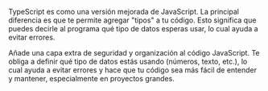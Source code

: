 TypeScript es como una versión mejorada de JavaScript. La principal diferencia es que te permite agregar "tipos" a tu código. Esto significa que puedes decirle al programa qué tipo de datos esperas usar, lo cual ayuda a evitar errores.

Añade una capa extra de seguridad y organización al código JavaScript. Te obliga a definir qué tipo de datos estás usando (números, texto, etc.), lo cual ayuda a evitar errores y hace que tu código sea más fácil de entender y mantener, especialmente en proyectos grandes.